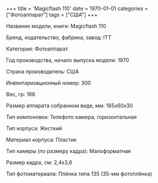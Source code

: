 +++
title = 'Magicflash 110'
date = 1970-01-01
categories = ["Фотоаппарат"]
tags = ["США"]
+++

Название модели, книги: Magicflash 110

Бренд, издательство, фабрика, завод: ITT

Категория: Фотоаппарат

Год производства, начало выпуска модели: 1970

Страна производитель: США

Инвентаризационный номер: 300

Вес, гр: 188

Размер аппарата  собранном виде, мм: 165х60х30

Тип компоновки: Телефото камера, горизонтальная

Тип корпуса: Жесткий

Материал корпуса: Пластик

Тип камеры (по размеру кадра): Малоформатная

Размер кадра, см: 2,4x3,6

Тип фотоматериала: Плёнка типа 135 (35-мм фотоплёнка)

